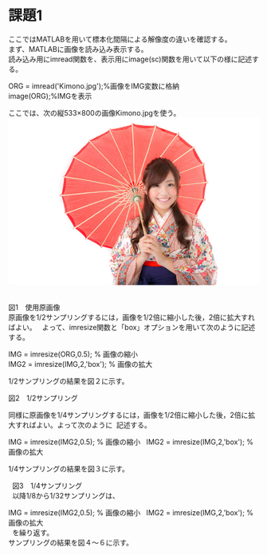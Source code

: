 # 課題1  
ここではMATLABを用いて標本化間隔による解像度の違いを確認する。  
まず、MATLABに画像を読み込み表示する。  
読み込み用にimread関数を、表示用にimage(sc)関数を用いて以下の様に記述する。  
  
ORG = imread('Kimono.jpg');%画像をIMG変数に格納  
image(ORG);%IMGを表示  
  
ここでは、次の縦533×800の画像Kimono.jpgを使う。  
![写真](https://github.com/15ec097HaraTakuya/Kadai/blob/master/Kimono.jpg)  
  
図1　使用原画像  
原画像を1/2サンプリングするには，画像を1/2倍に縮小した後，2倍に拡大すればよい。  
よって、imresize関数と「box」オプションを用いて次のように記述する。  
  
IMG = imresize(ORG,0.5); % 画像の縮小  
IMG2 = imresize(IMG,2,'box'); % 画像の拡大  
  
1/2サンプリングの結果を図２に示す。  

図2　1/2サンプリング  
  
同様に原画像を1/4サンプリングするには，画像を1/2倍に縮小した後，2倍に拡大すればよい。よって次のように  記述する。  
  
IMG = imresize(IMG2,0.5); % 画像の縮小  
IMG2 = imresize(IMG,2,'box'); % 画像の拡大  
  
1/4サンプリングの結果を図３に示す。  


  
図3　1/4サンプリング  
  
以降1/8から1/32サンプリングは、  
  
IMG = imresize(IMG2,0.5); % 画像の縮小  
IMG2 = imresize(IMG,2,'box'); % 画像の拡大  
  
を繰り返す。  
サンプリングの結果を図４～６に示す。
